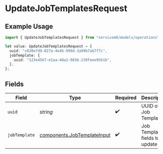 # UpdateJobTemplatesRequest

## Example Usage

```typescript
import { UpdateJobTemplatesRequest } from "servicem8/models/operations";

let value: UpdateJobTemplatesRequest = {
  uuid: "c030e7d9-027a-4e4b-999d-3a99b7a67f7c",
  jobTemplate: {
    uuid: "123e4567-e1aa-48a2-9836-230feee95b1b",
  },
};
```

## Fields

| Field                                                                      | Type                                                                       | Required                                                                   | Description                                                                |
| -------------------------------------------------------------------------- | -------------------------------------------------------------------------- | -------------------------------------------------------------------------- | -------------------------------------------------------------------------- |
| `uuid`                                                                     | *string*                                                                   | :heavy_check_mark:                                                         | UUID of the Job Template                                                   |
| `jobTemplate`                                                              | [components.JobTemplateInput](../../models/components/jobtemplateinput.md) | :heavy_check_mark:                                                         | Job Template fields to update                                              |
